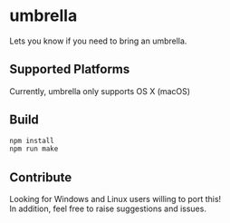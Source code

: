 # umbrella

Lets you know if you need to bring an umbrella.

## Supported Platforms

Currently, umbrella only supports OS X (macOS)

## Build
```sh
npm install
npm run make
```

## Contribute

Looking for Windows and Linux users willing to port this!  
In addition, feel free to raise suggestions and issues.